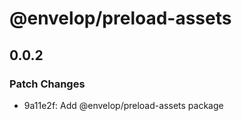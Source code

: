 # @envelop/preload-assets

## 0.0.2
### Patch Changes

- 9a11e2f: Add @envelop/preload-assets package
